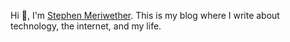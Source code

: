 Hi 👋, I'm [Stephen Meriwether](https://stephen.fyi). This is my blog
where I write about technology, the internet, and my life.
